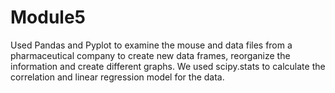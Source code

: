 # Module5

Used Pandas and Pyplot to examine the mouse and data files from a pharmaceutical company 
to create new data frames, reorganize the information and create different graphs. 
We used scipy.stats to calculate the correlation and linear regression model for the data.

